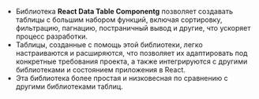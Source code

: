 + Библиотека **React Data Table Componentg**  позволяет создавать таблицы с большим набором функций,  включая сортировку, фильтрацию, пагнацию, постраничный вывод и другие, что ускоряет процесс разработки.
+ Таблицы, созданные с помощь этой библиотеки, легко настраиваются и расширяются, что позволяет их адаптировать под конкретные требования проекта, а также интегрируются с другими библиотеками и состоянием приложения в React.
+ Эта библиотека более простая и низковесная по сравнению с другими библиотеками таблиц.


